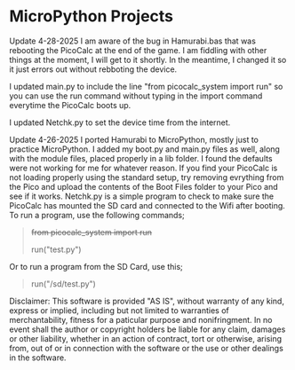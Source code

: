 # MicroPython Projects

Update 4-28-2025
I am aware of the bug in Hamurabi.bas that was rebooting the PicoCalc at the end of the game. I am fiddling with other things at the moment, I will get to it shortly. In the meantime, I changed it so it just errors out without rebboting the device.

I updated main.py to include the line "from picocalc_system import run" so you can use the run command without typing in the import command everytime the PicoCalc boots up.

I updated Netchk.py to set the device time from the internet.

Update 4-26-2025
I ported Hamurabi to MicroPython, mostly just to practice MicroPython. I added my boot.py and main.py files as well, along with the module files, placed properly in a lib folder. I found the defaults were not working for me for whatever reason. If you find your PicoCalc is not loading properly using the standard setup, try removing evrything from the Pico and upload the contents of the Boot Files folder to your Pico and see if it works. Netchk.py is a simple program to check to make sure the PicoCalc has mounted the SD card and connected to the Wifi after booting. To run a program, use the following commands;

> ~~from picocalc_system import run~~
>
> run("test.py")

Or to run a program from the SD Card, use this;

> run("/sd/test.py")

Disclaimer: This software is provided "AS IS", without warranty of any kind, express or implied, including but not limited to warranties of merchantability, fitness for a paticular purpose and nonifringment. In no event shall the author or copyright holders be liable for any claim, damages or other liability, whether in an action of contract, tort or otherwise, arising from, out of or in connection with the software or the use or other dealings in the software.
